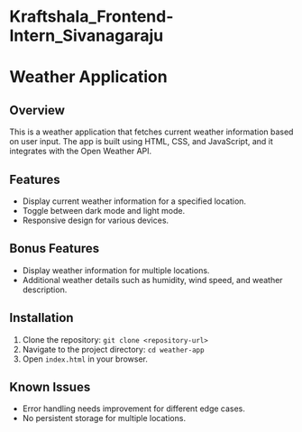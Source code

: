 # Kraftshala_Frontend-Intern_Sivanagaraju

# Weather Application

## Overview
This is a weather application that fetches current weather information based on user input. The app is built using HTML, CSS, and JavaScript, and it integrates with the Open Weather API.

## Features
- Display current weather information for a specified location.
- Toggle between dark mode and light mode.
- Responsive design for various devices.

## Bonus Features
- Display weather information for multiple locations.
- Additional weather details such as humidity, wind speed, and weather description.

## Installation
1. Clone the repository: `git clone <repository-url>`
2. Navigate to the project directory: `cd weather-app`
3. Open `index.html` in your browser.

## Known Issues
- Error handling needs improvement for different edge cases.
- No persistent storage for multiple locations.

